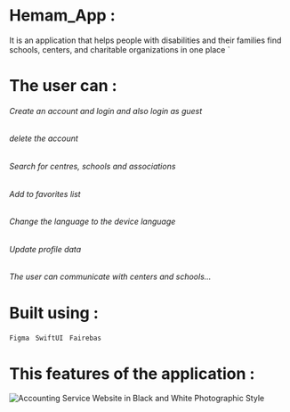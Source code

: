 # Hemam_App :
It is an application that helps people with disabilities and their families find schools, centers, and charitable organizations in one place 
`
# The user can :
###### Create an account and login and also login as guest
###### delete the account
###### Search for centres, schools and associations
###### Add to favorites list
###### Change the language to the device language
###### Update profile data
###### The user can communicate with centers and schools...




# Built using :
` Figma `
` SwiftUI`
` Fairebas`
      
         


    
  # This features of the application :
  ![Accounting Service Website in Black and White Photographic Style](https://github.com/user-attachments/assets/08aff45f-5606-48fc-8cbb-fc434f77ef87)


 









 
